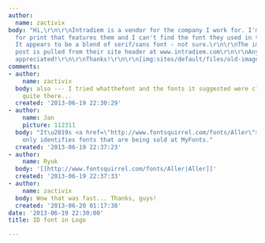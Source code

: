 ```yaml
---
author:
  name: zactivix
body: "Hi,\r\n\r\nIntradiem is a vendor for the company I work for. I'm making a newsletter
  for print that features them and I can't find the font they used in their logo.
  It appears to be a blend of serif/sans font - not sure.\r\n\r\nThe image on this
  post is pulled from their site header at www.intradiem.com\r\n\r\nAny help is greatly
  appreciated!\r\n\r\nThanks!\r\n\r\n[img:sites/default/files/old-images/intradiem_6465.png]"
comments:
- author:
    name: zactivix
  body: also --- I tried whatthefont and the fonts it suggested were close, but not
    quite there...
  created: '2013-06-19 22:30:29'
- author:
    name: Jan
    picture: 112311
  body: "It\u2019s <a href=\"http://www.fontsquirrel.com/fonts/Aller\">Aller</a>.\r\nWhatTheFont
    only identifies fonts that are being sold at MyFonts."
  created: '2013-06-19 22:37:23'
- author:
    name: Ryuk
  body: '[[http://www.fontsquirrel.com/fonts/Aller|Aller]]'
  created: '2013-06-19 22:37:33'
- author:
    name: zactivix
  body: Wow that was fast... Thanks, guys!
  created: '2013-06-20 01:17:38'
date: '2013-06-19 22:30:00'
title: ID font in Logo

---
```

